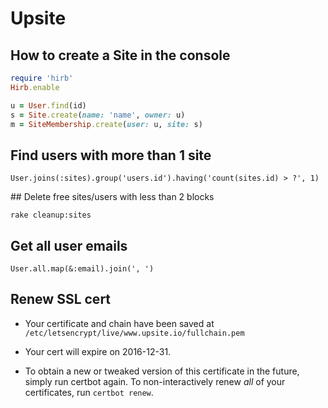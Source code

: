 # Upsite

## How to create a Site in the console

```ruby
require 'hirb'
Hirb.enable

u = User.find(id)
s = Site.create(name: 'name', owner: u)
m = SiteMembership.create(user: u, site: s)
```

## Find users with more than 1 site

```
User.joins(:sites).group('users.id').having('count(sites.id) > ?', 1)
```

## Delete free sites/users with less than 2 blocks

```
rake cleanup:sites
```

## Get all user emails

```
User.all.map(&:email).join(', ')
```

## Renew SSL cert

- Your certificate and chain have been saved at
  `/etc/letsencrypt/live/www.upsite.io/fullchain.pem`

- Your cert will expire on 2016-12-31.

- To obtain a new or tweaked version of this certificate in the future, simply run certbot again.
  To non-interactively renew *all* of your certificates, run `certbot renew`.

